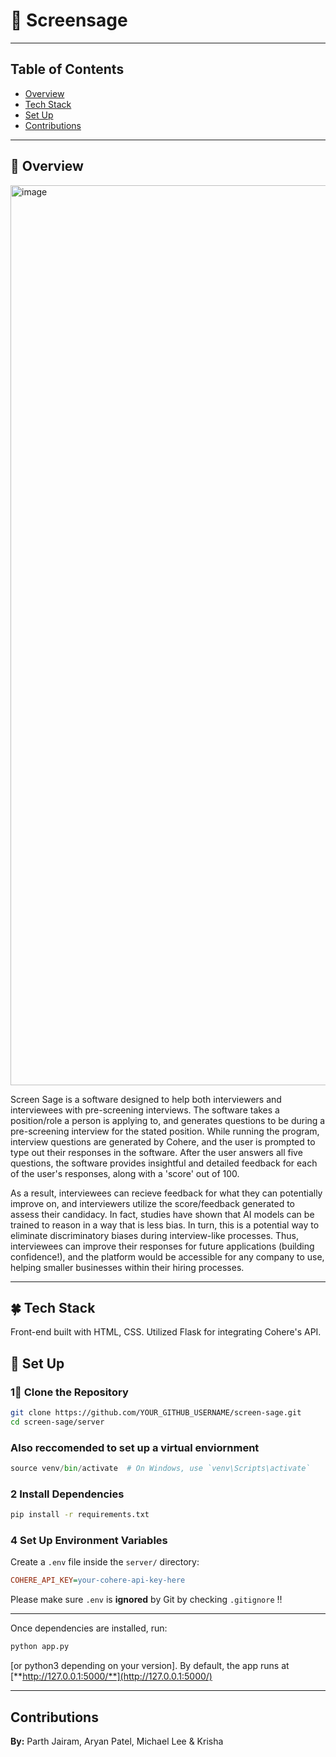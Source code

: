 # **🌿 Screensage**  
---

## **Table of Contents**
- [Overview](#overview)
- [Tech Stack](#stack)
- [Set Up](#setup)
- [Contributions](#contributions)

---

## 🍃 Overview

<img width="1440" alt="image" src="https://github.com/user-attachments/assets/141a4f97-8fd7-4db0-91cd-9d8a94321a7f" />

Screen Sage is a software designed to help both interviewers and interviewees with pre-screening interviews. 
The software takes a position/role a person is applying to, and generates questions to be during a pre-screening interview for the stated position. 
While running the program, interview questions are generated by Cohere, and the user is prompted to type out their responses in the software. 
After the user answers all five questions, the software provides insightful and detailed feedback for each of the user's responses, along with a 'score' out of 100. 

As a result, interviewees can recieve feedback for what they can potentially improve on, and interviewers utilize the score/feedback generated to assess their candidacy. 
In fact, studies have shown that AI models can be trained to reason in a way that is less bias. In turn, this is a potential way to eliminate discriminatory biases during interview-like processes. 
Thus, interviewees can improve their responses for future applications (building confidence!), and the platform would be accessible for any company to use, helping smaller businesses within their hiring processes. 

---
## 🍀 Tech Stack
Front-end built with HTML, CSS. Utilized Flask for integrating Cohere's API. 

## 🌳 Set Up
### **1⃣ Clone the Repository**

```bash
git clone https://github.com/YOUR_GITHUB_USERNAME/screen-sage.git
cd screen-sage/server
```

### Also reccomended to set up a virtual enviornment 

```python -m venv venv
source venv/bin/activate  # On Windows, use `venv\Scripts\activate`
```

### **2 Install Dependencies**

```bash
pip install -r requirements.txt
```

### **4 Set Up Environment Variables**

Create a `.env` file inside the `server/` directory:

```ini
COHERE_API_KEY=your-cohere-api-key-here
```

Please make sure `.env` is **ignored** by Git by checking `.gitignore` !!

---

Once dependencies are installed, run:

```bash
python app.py
```

[or python3 depending on your version]. By default, the app runs at [**http://127.0.0.1:5000/**](http://127.0.0.1:5000/)

---
## Contributions

**By:** Parth Jairam, Aryan Patel, Michael Lee & Krisha



